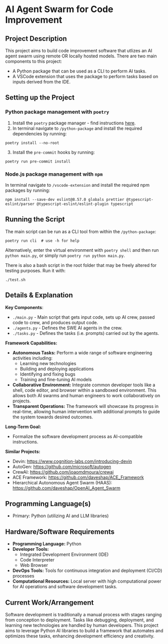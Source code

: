 # AI Agent Swarm for Code Improvement

## **Project Description**

This project aims to build code improvement software that utlizes an AI agent swarm using remote OR locally hosted models. There are two main components to this project:

- A Python package that can be used as a CLI to perform AI tasks.
- A VSCode extension that uses the package to perform tasks based on inputs derived from the IDE.

## Setting up the Project

### Python package management with `poetry`

1. Install the `poetry` package manager - find instructions [here](https://python-poetry.org/docs/#installing-with-the-official-installer).
2. In terminal navigate to `/python-package` and install the required dependencies by running:

```shell
poetry install --no-root
```

<!-- markdownlint-disable MD029 -->

3. Install the `pre-commit` hooks by running:

```shell
poetry run pre-commit install
```

### Node.js package management with `npm`

In terminal navigate to `/vscode-extension` and install the required npm packages by running:

```shell
npm install --save-dev eslint@8.57.0 globals prettier @typescript-eslint/parser @typescript-eslint/eslint-plugin typescript
```

## Running the Script

The main script can be run as a CLI tool from within the `/python-package`:

```shell
poetry run cli  # use -h for help
```

Alternatively, enter the virtual environment with `poetry shell` and then run `python main.py`, or simply run `poetry run python main.py`.

There is also a bash script in the root folder that may be freely altered for testing purposes. Run it with:

```shell
./test.sh
```

## Details & Explanation

**Key Components**:

- `./main.py` - Main script that gets input code, sets up AI crew, passed code to crew, and produces output code.
- `./agents.py` - Defines the SWE AI agents in the crew.
- `./tasks.py` - Defines the tasks (i.e. prompts) carried out by the agents.

**Framework Capabilities:**

- **Autonomous Tasks:** Perform a wide range of software engineering activities including:
  - Learning new technologies
  - Building and deploying applications
  - Identifying and fixing bugs
  - Training and fine-tuning AI models
- **Collaborative Environment:** Integrate common developer tools like a shell, code editor, and browser within a sandboxed environment. This allows both AI swarms and human engineers to work collaboratively on projects.
- **Transparent Operations:** The framework will showcase its progress in real-time, allowing human intervention with additional prompts to guide the system towards desired outcomes.

**Long-Term Goal:**

- Formalize the software development process as AI-compatible instructions.

**Similar Projects:**

- Devin: <https://www.cognition-labs.com/introducing-devin>
- AutoGen: <https://github.com/microsoft/autogen>
- CrewAI: <https://github.com/joaomdmoura/crewai>
- ACE Framework: <https://github.com/daveshap/ACE_Framework>
- Hierarchical Autonomous Agent Swarm (HAAS): <https://github.com/daveshap/OpenAI_Agent_Swarm>

## **Programming Language(s)**

- Primary: Python (utilizing AI and LLM libraries)

## **Hardware/Software Requirements**

- **Programming Language:** Python
- **Developer Tools:**
  - Integrated Development Environment (IDE)
  - Code Interpreter
  - Web Browser
- **DevOps Tools:** Tools for continuous integration and deployment (CI/CD) processes
- **Computational Resources:** Local server with high computational power for AI operations and software development tasks.

## **Current Work/Arrangement**

Software development is traditionally a manual process with stages ranging from conception to deployment. Tasks like debugging, deployment, and learning new technologies are handled by human developers. This project aims to leverage Python AI libraries to build a framework that automates and optimizes these tasks, enhancing development efficiency and creativity.

